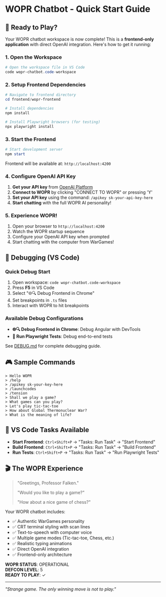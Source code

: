 # WOPR Chatbot - Quick Start Guide

## 🚀 Ready to Play?

Your WOPR chatbot workspace is now complete! This is a **frontend-only application** with direct OpenAI integration. Here's how to get it running:

### 1. Open the Workspace
```powershell
# Open the workspace file in VS Code
code wopr-chatbot.code-workspace
```

### 2. Setup Frontend Dependencies
```powershell
# Navigate to frontend directory
cd frontend/wopr-frontend

# Install dependencies
npm install

# Install Playwright browsers (for testing)
npx playwright install
```

### 3. Start the Frontend
```powershell
# Start development server
npm start
```
Frontend will be available at: `http://localhost:4200`

### 4. Configure OpenAI API Key
1. **Get your API key** from [OpenAI Platform](https://platform.openai.com/api-keys)
2. **Connect to WOPR** by clicking "CONNECT TO WOPR" or pressing 'Y'
3. **Set your API key** using the command: `/apikey sk-your-api-key-here`
4. **Start chatting** with the full WOPR AI personality!

### 5. Experience WOPR!
1. Open your browser to `http://localhost:4200`
2. Watch the WOPR startup sequence
3. Configure your OpenAI API key when prompted
4. Start chatting with the computer from WarGames!

## 🐛 Debugging (VS Code)

### Quick Debug Start

1. Open workspace: `code wopr-chatbot.code-workspace`
2. Press **F5** in VS Code
3. Select "🌐🔍 Debug Frontend in Chrome"
4. Set breakpoints in `.ts` files
5. Interact with WOPR to hit breakpoints

### Available Debug Configurations

- **🌐🔍 Debug Frontend in Chrome**: Debug Angular with DevTools
- **🧪 Run Playwright Tests**: Debug end-to-end tests

See [DEBUG.md](DEBUG.md) for complete debugging guide.

## 🎮 Sample Commands

```text
> Hello WOPR
> /help
> /apikey sk-your-key-here
> /launchcodes
> /tension
> Shall we play a game?
> What games can you play?
> Let's play tic-tac-toe
> How about Global Thermonuclear War?
> What is the meaning of life?
```

## 🔧 VS Code Tasks Available

- **Start Frontend**: `Ctrl+Shift+P` → "Tasks: Run Task" → "Start Frontend"
- **Build Frontend**: `Ctrl+Shift+P` → "Tasks: Run Task" → "Build Frontend"
- **Run Tests**: `Ctrl+Shift+P` → "Tasks: Run Task" → "Run Playwright Tests"

## 🎬 The WOPR Experience

> "Greetings, Professor Falken."
>
> "Would you like to play a game?"
>
> "How about a nice game of chess?"

Your WOPR chatbot includes:

- ✅ Authentic WarGames personality
- ✅ CRT terminal styling with scan lines
- ✅ Text-to-speech with computer voice
- ✅ Multiple game modes (Tic-tac-toe, Chess, etc.)
- ✅ Realistic typing animations
- ✅ Direct OpenAI integration
- ✅ Frontend-only architecture

**WOPR STATUS**: OPERATIONAL  
**DEFCON LEVEL**: 5  
**READY TO PLAY**: ✓

---

*"Strange game. The only winning move is not to play."*